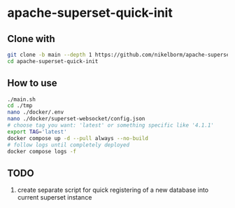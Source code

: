 # apache-superset-quick-init

## Clone with

```bash
git clone -b main --depth 1 https://github.com/nikelborm/apache-superset-quick-init.git
cd apache-superset-quick-init
```

## How to use

```bash
./main.sh
cd ./tmp
nano ./docker/.env
nano ./docker/superset-websocket/config.json
# choose tag you want: 'latest' or something specific like '4.1.1'
export TAG='latest'
docker compose up -d --pull always --no-build
# follow logs until completely deployed
docker compose logs -f
```

## TODO

1. create separate script for quick registering of a new database into current superset instance
